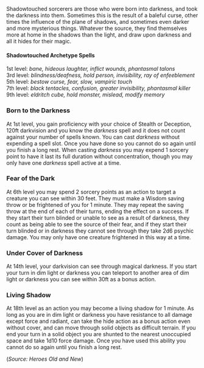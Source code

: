 Shadowtouched sorcerers are those who were born into darkness, and took the darkness into them.  Sometimes this is the result of a baleful curse, other times the influence of the plane of shadows, and sometimes even darker and more mysterious things.  Whatever the source, they find themselves more at home in the shadows than the light, and draw upon darkness and all it hides for their magic.

#### Shadowtouched Archetype Spells
1st level: *bane, hideous laughter, inflict wounds, phantasmal talons* <br>
3rd level:  *blindness/deafness, hold person, invisibility, ray of enfeeblement*<br>
5th level: *bestow curse, fear, slow, vampiric touch*<br>
7th level: *black tentacles, confusion, greater invisibility, phantasmal killer*<br>
9th level: *eldritch cube, hold monster, mislead, modify memory*

### Born to the Darkness
At 1st level, you gain proficiency with your choice of Stealth or Deception, 120ft darkvision and you know the *darkness* spell and it does not count against your number of spells known. You can cast *darkness* without expending a spell slot.  Once you have done so you cannot do so again until you finish a long rest.   When casting *darkness* you may expend 1 sorcery point to have it last its full duration without concentration, though you may only have one *darkness* spell active at a time.
### Fear of the Dark
At 6th level you may spend 2 sorcery points as an action to target a creature you can see within 30 feet. They must make a Wisdom saving throw or be frightened of you for 1 minute.  They may repeat the saving throw at the end of each of their turns, ending the effect on a success.  If they start their turn blinded or unable to see as a result of darkness, they count as being able to see the source of their fear, and if they start their turn blinded or in darkness they cannot see through they take 2d6 psychic damage.  You may only have one creature frightened in this way at a time.

### Under Cover of Darkness
At 14th level, your darkvision can see through magical darkness.  If you start your turn in dim light or darkness you can teleport to another area of dim light or darkness you can see within 30ft as a bonus action.

### Living Shadow
At 18th level as an action you may become a living shadow for 1 minute.  As long as you are in dim light or darkness you have resistance to all damage except force and radiant, can take the hide action as a bonus action even without cover, and can move through solid objects as difficult terrain.  If you end your turn in a solid object you are shunted to the nearest unoccupied space and take 1d10 force damage.  Once you have used this ability you cannot do so again until you finish a long rest.

(*Source: Heroes Old and New*)